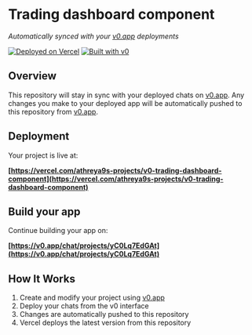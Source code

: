 # Trading dashboard component

*Automatically synced with your [v0.app](https://v0.app) deployments*

[![Deployed on Vercel](https://img.shields.io/badge/Deployed%20on-Vercel-black?style=for-the-badge&logo=vercel)](https://vercel.com/athreya9s-projects/v0-trading-dashboard-component)
[![Built with v0](https://img.shields.io/badge/Built%20with-v0.app-black?style=for-the-badge)](https://v0.app/chat/projects/yC0Lq7EdGAt)

## Overview

This repository will stay in sync with your deployed chats on [v0.app](https://v0.app).
Any changes you make to your deployed app will be automatically pushed to this repository from [v0.app](https://v0.app).

## Deployment

Your project is live at:

**[https://vercel.com/athreya9s-projects/v0-trading-dashboard-component](https://vercel.com/athreya9s-projects/v0-trading-dashboard-component)**

## Build your app

Continue building your app on:

**[https://v0.app/chat/projects/yC0Lq7EdGAt](https://v0.app/chat/projects/yC0Lq7EdGAt)**

## How It Works

1. Create and modify your project using [v0.app](https://v0.app)
2. Deploy your chats from the v0 interface
3. Changes are automatically pushed to this repository
4. Vercel deploys the latest version from this repository